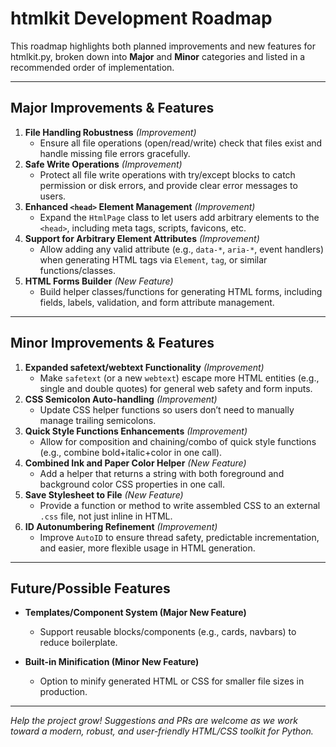 # htmlkit Development Roadmap

This roadmap highlights both planned improvements and new features for htmlkit.py, broken down into **Major** and **Minor** categories and listed in a recommended order of implementation.

---

## Major Improvements & Features

1. **File Handling Robustness** *(Improvement)*
   - Ensure all file operations (open/read/write) check that files exist and handle missing file errors gracefully.
2. **Safe Write Operations** *(Improvement)*
   - Protect all file write operations with try/except blocks to catch permission or disk errors, and provide clear error messages to users.
3. **Enhanced `<head>` Element Management** *(Improvement)*
   - Expand the `HtmlPage` class to let users add arbitrary elements to the `<head>`, including meta tags, scripts, favicons, etc.
4. **Support for Arbitrary Element Attributes** *(Improvement)*
   - Allow adding any valid attribute (e.g., `data-*`, `aria-*`, event handlers) when generating HTML tags via `Element`, `tag`, or similar functions/classes.
5. **HTML Forms Builder** *(New Feature)*
   - Build helper classes/functions for generating HTML forms, including fields, labels, validation, and form attribute management.

---

## Minor Improvements & Features

1. **Expanded safetext/webtext Functionality** *(Improvement)*
   - Make `safetext` (or a new `webtext`) escape more HTML entities (e.g., single and double quotes) for general web safety and form inputs.
2. **CSS Semicolon Auto-handling** *(Improvement)*
   - Update CSS helper functions so users don’t need to manually manage trailing semicolons.
3. **Quick Style Functions Enhancements** *(Improvement)*
   - Allow for composition and chaining/combo of quick style functions (e.g., combine bold+italic+color in one call).
4. **Combined Ink and Paper Color Helper** *(New Feature)*
   - Add a helper that returns a string with both foreground and background color CSS properties in one call.
5. **Save Stylesheet to File** *(New Feature)*
   - Provide a function or method to write assembled CSS to an external `.css` file, not just inline in HTML.
6. **ID Autonumbering Refinement** *(Improvement)*
   - Improve `AutoID` to ensure thread safety, predictable incrementation, and easier, more flexible usage in HTML generation.

---

## Future/Possible Features

- **Templates/Component System (Major New Feature)**
  - Support reusable blocks/components (e.g., cards, navbars) to reduce boilerplate.

- **Built-in Minification (Minor New Feature)**
  - Option to minify generated HTML or CSS for smaller file sizes in production.

---
*Help the project grow! Suggestions and PRs are welcome as we work toward a modern, robust, and user-friendly HTML/CSS toolkit for Python.*